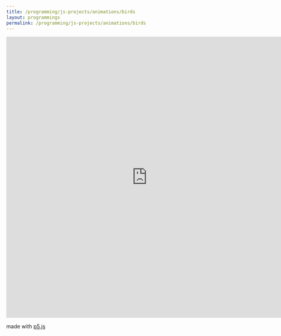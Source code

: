 ```yaml
---
title: /programming/js-projects/animations/birds
layout: programmings
permalink: /programming/js-projects/animations/birds
---
```


<!-- <h1>Birds</h1> -->

<iframe src="https://editor.p5js.org/Plotkine/present/NYcHr4h5V" width="750px" height="750px" frameBorder="0" title="birds"></iframe>

<p>made with <a href="https://p5js.org/" target="_blank" rel="noopener noreferrer">p5.js</a></p>
